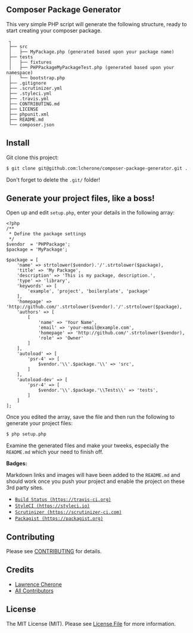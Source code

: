 ## Composer Package Generator

This very simple PHP script will generate the following structure, ready to start 
creating your composer package.

     ┐
     ├── src
     │   ├── MyPackage.php (generated based upon your package name)
     ├── tests
     │   ├── fixtures
     │   ├── PHPPackageMyPackageTest.php (generated based upon your namespace)
     │   └── bootstrap.php
     ├── .gitignore
     ├── .scrutinizer.yml
     ├── .styleci.yml
     ├── .travis.yml
     ├── CONTRIBUTING.md
     ├── LICENSE
     ├── phpunit.xml
     ├── README.md
     └── composer.json
     

## Install

Git clone this project:

``` bash
$ git clone git@github.com:lcherone/composer-package-generator.git .
```

Don't forget to delete the `.git/` folder!


## Generate your project files, like a boss!

Open up and edit `setup.php`, enter your details in the following array:

    <?php
    /**
     * Define the package settings
     */
    $vendor  = 'PHPPackage';
    $package = 'MyPackage';
    
    $package = [
        'name' => strtolower($vendor).'/'.strtolower($package),
        'title' => 'My Package',
        'description' => 'This is my package, description.',
        'type' => 'library',
        'keywords' => [
            'example', 'project', 'boilerplate', 'package'
        ],
        'homepage' => 'http://github.com/'.strtolower($vendor).'/'.strtolower($package),
        'authors' => [
            [
                'name' => 'Your Name',
                'email' => 'your-email@example.com',
                'homepage' => 'http://github.com/'.strtolower($vendor),
                'role' => 'Owner'
            ]
        ],
        'autoload' => [
            'psr-4' => [
                $vendor.'\\'.$package.'\\' => 'src',
            ]
        ],
        'autoload-dev' => [
            'psr-4' => [
                $vendor.'\\'.$package.'\\Tests\\' => 'tests',
            ]
        ]
    ];

Once you edited the array, save the file and then run the following to generate 
your project files:

``` bash
$ php setup.php
```

Examine the generated files and make your tweeks, especially the `README.md` which 
your need to finish off. 

**Badges:**

Markdown links and images will have been added to the `README.md` and should work 
once you push your project and enable the project on these 3rd party sites.

 - [`Build Status (https://travis-ci.org)`](https://travis-ci.org)
 - [`StyleCI (https://styleci.io)`](https://styleci.io)
 - [`Scrutinizer (https://scrutinizer-ci.com)`](https://scrutinizer-ci.com)
 - [`Packagist (https://packagist.org)`](https://packagist.org/)
<!-- end list -->

## Contributing

Please see [CONTRIBUTING](CONTRIBUTING.md) for details.


## Credits

 - [Lawrence Cherone](http://github.com/lcherone)
 - [All Contributors](../../contributors)


## License

The MIT License (MIT). Please see [License File](LICENSE) for more information.
